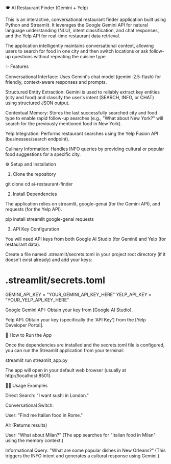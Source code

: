 🍽️ AI Restaurant Finder (Gemini + Yelp)

This is an interactive, conversational restaurant finder application built using Python and Streamlit. It leverages the Google Gemini API for natural language understanding (NLU), intent classification, and chat responses, and the Yelp API for real-time restaurant data retrieval.

The application intelligently maintains conversational context, allowing users to search for food in one city and then switch locations or ask follow-up questions without repeating the cuisine type.

✨ Features

Conversational Interface: Uses Gemini's chat model (gemini-2.5-flash) for friendly, context-aware responses and prompts.

Structured Entity Extraction: Gemini is used to reliably extract key entities (city and food) and classify the user's intent (SEARCH, INFO, or CHAT) using structured JSON output.

Contextual Memory: Stores the last successfully searched city and food type to enable rapid follow-up searches (e.g., "What about New York?" will search for the previously mentioned food in New York).

Yelp Integration: Performs restaurant searches using the Yelp Fusion API (businesses/search endpoint).

Culinary Information: Handles INFO queries by providing cultural or popular food suggestions for a specific city.

⚙️ Setup and Installation

1. Clone the repository

git clone <your-repo-url>
cd ai-restaurant-finder


2. Install Dependencies

The application relies on streamlit, google-genai (for the Gemini API), and requests (for the Yelp API).

pip install streamlit google-genai requests


3. API Key Configuration

You will need API keys from both Google AI Studio (for Gemini) and Yelp (for restaurant data).

Create a file named .streamlit/secrets.toml in your project root directory (if it doesn't exist already) and add your keys:

# .streamlit/secrets.toml

GEMINI_API_KEY = "YOUR_GEMINI_API_KEY_HERE"
YELP_API_KEY = "YOUR_YELP_API_KEY_HERE"


Google Gemini API: Obtain your key from [Google AI Studio].

Yelp API: Obtain your key (specifically the 'API Key') from the [Yelp Developer Portal].

🚀 How to Run the App

Once the dependencies are installed and the secrets.toml file is configured, you can run the Streamlit application from your terminal:

streamlit run streamlit_app.py


The app will open in your default web browser (usually at http://localhost:8501).

👨‍💻 Usage Examples

Direct Search: "I want sushi in London."

Conversational Switch:

User: "Find me Italian food in Rome."

AI: (Returns results)

User: "What about Milan?" (The app searches for "Italian food in Milan" using the memory context.)

Informational Query: "What are some popular dishes in New Orleans?" (This triggers the INFO intent and generates a cultural response using Gemini.)
